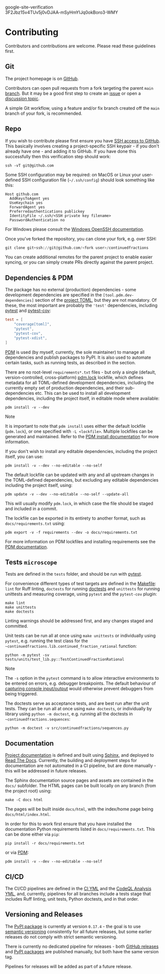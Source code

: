 google-site-verification  
3F2Jbz15v4TUv5j0vDJAA-mSyHmYIJq0okBoro3-WMY

# Contributing

Contributors and contributions are welcome. Please read these guidelines
first.

## Git

The project homepage is on
[GitHub](https://github.com/sr-murthy/continuedfractions).

Contributors can open pull requests from a fork targeting the parent
`main`
[branch](https://github.com/sr-murthy/continuedfractions/tree/main). But
it may be a good first step to create an
[issue](https://github.com/sr-murthy/continuedfractions/issues) or open
a [discussion
topic](https://github.com/sr-murthy/continuedfractions/discussions).

A simple Git workflow, using a feature and/or fix branch created off the
`main` branch of your fork, is recommended.

## Repo

If you wish to contribute please first ensure you have [SSH access to
GitHub](https://docs.github.com/en/authentication/connecting-to-github-with-ssh).
This basically involves creating a project-specific SSH keypair - if you
don't already have one - and adding it to GitHub. If you have done this
successfully then this verification step should work:

``` shell
ssh -vT git@github.com
```

Some SSH configuration may be required: on MacOS or Linux your
user-defined SSH configuration file (`~/.ssh/config`) should look
something like this:

``` shell
Host github.com
  AddKeysToAgent yes
  UseKeychain yes
  ForwardAgent yes
  Preferredauthentications publickey
  IdentityFile ~/.ssh/<SSH private key filename>
  PasswordAuthentication no
```

For Windows please consult the [Windows OpenSSH
documentation](https://learn.microsoft.com/en-us/windows-server/administration/openssh/openssh_server_configuration).

Once you’ve forked the repository, you can clone your fork, e.g. over
SSH:

``` python
git clone git+ssh://git@github.com/<fork user>/continuedfractions
```

You can create additional remotes for the parent project to enable
easier syncing, or you can simply create PRs directly against the parent
project.

## Dependencies & PDM

The package has no external (production) dependencies - some development
dependencies are specified in the `[tool.pdm.dev-dependencies]` section
of the [project
TOML](https://github.com/sr-murthy/continuedfractions/blob/main/pyproject.toml),
but they are not mandatory. Of these, the most important are probably
the `'test'` dependencies, including
[pytest](https://docs.pytest.org/en/8.0.x/) and
[pytest-cov](https://pytest-cov.readthedocs.io/):

``` toml
test = [
    "coverage[toml]",
    "pytest",
    "pytest-cov",
    "pytest-xdist",
]
```

[PDM](https://pdm-project.org/latest) is used (by myself, currently, the
sole maintainer) to manage all dependencies and publish packages to
PyPI. It is also used to automate certain tasks, such as running tests,
as described in the section.

There are no root-level `requirements*.txt` files - but only a single
(default, version-controlled, cross-platform)
[pdm.lock](https://github.com/sr-murthy/continuedfractions/blob/main/pdm.lock)
lockfile, which defines metadata for all TOML-defined development
dependencies, including the currently empty set of production
dependencies, and their sub-dependencies etc. This can be used to
install all development dependencies, including the project itself, in
editable mode where available:

``` shell
pdm install -v --dev
```

> [!NOTE]
> It is important to note that `pdm install` uses either the default
> lockfile (`pdm.lock`), or one specified with `-L <lockfile>`. Multiple
> lockfiles can be generated and maintained. Refer to the [PDM install
> documentation](https://pdm-project.org/latest/reference/cli/#install)
> for more information.

If you don't wish to install any editable dependencies, including the
project itself, you can use:

``` shell
pdm install -v --dev --no-editable --no-self
```

The default lockfile can be updated with any and all upstream changes in
the TOML-defined dependencies, but excluding any editable dependencies
including the project itself, using:

``` shell
pdm update -v --dev --no-editable --no-self --update-all
```

This will usually modify `pdm.lock`, in which case the file should be
staged and included in a commit.

The lockfile can be exported in its entirety to another format, such as
`docs/requirements.txt` using:

``` shell
pdm export -v -f requirements --dev -o docs/requirements.txt
```

For more information on PDM lockfiles and installing requirements see
the [PDM documentation](https://pdm-project.org/latest/).

## Tests `microscope`

Tests are defined in the `tests` folder, and should be run with
[pytest](https://pytest-cov.readthedocs.io/en/latest/).

For convenience different types of test targets are defined in the
[Makefile](https://github.com/sr-murthy/continuedfractions/blob/main/Makefile):
`lint` for Ruff linting, `doctests` for running
[doctests](https://docs.python.org/3/library/doctest.html) and
`unittests` for running unittests and measuring coverage, using `pytest`
and the `pytest-cov` plugin:

``` shell
make lint
make unittests
make doctests
```

Linting warnings should be addressed first, and any changes staged and
committed.

Unit tests can be run all at once using `make unittests` or individually
using `pytest`, e.g. running the test class for the
`~continuedfractions.lib.continued_fraction_rational` function:

``` shell
python -m pytest -sv tests/units/test_lib.py::TestContinuedFractionRational
```

> [!NOTE]
> The `-s` option in the `pytest` command is to allow interactive
> environments to be entered on errors, e.g. debugger breakpoints. The
> default behaviour of [capturing console
> input/output](https://docs.pytest.org/en/stable/how-to/capture-stdout-stderr.html#default-stdout-stderr-stdin-capturing-behaviour)
> would otherwise prevent debuggers from being triggered.

The doctests serve as acceptance tests, and are best run after the unit
tests. They can be run all at once using `make doctests`, or
individually by library using `python -m doctest`, e.g. running all the
doctests in `~continuedfractions.sequences`:

``` shell
python -m doctest -v src/continuedfractions/sequences.py
```

## Documentation

[Project
documentation](https://continuedfractions.readthedocs.io/en/latest/) is
defined and built using [Sphinx](https://www.sphinx-doc.org/en/master/),
and deployed to [Read The Docs](https://readthedocs.org). Currently, the
building and deployment steps for documentation are not automated in a
CI pipeline, but are done manually - this will be addressed in future
releases.

The Sphinx documentation source pages and assets are contained in the
`docs/` subfolder. The HTML pages can be built locally on any branch
(from the project root) using:

``` shell
make -C docs html
```

The pages will be built inside `docs/html`, with the index/home page
being `docs/html/index.html`.

In order for this to work first ensure that you have installed the
documentation Python requirements listed in `docs/requirements.txt`.
This can be done either via `pip`:

``` shell
pip install -r docs/requirements.txt
```

or via [PDM](https://pdm.fming.dev/latest/):

``` shell
pdm install -v --dev --no-editable --no-self
```

## CI/CD

The CI/CD pipelines are defined in the [CI
YML](https://github.com/sr-murthy/continuedfractions/blob/main/.github/workflows/ci.yml)
and the [CodeQL Analysis
YML](https://github.com/sr-murthy/continuedfractions/blob/main/.github/workflows/codeql-analysis.yml),
and, currently, pipelines for all branches include a tests stage that
includes Ruff linting, unit tests, Python doctests, and in that order.

## Versioning and Releases

The [PyPI package](https://pypi.org/project/continuedfractions/) is
currently at version `0.17.4` - the goal is to use [semantic
versioning](https://semver.org/) consistently for all future releases,
but some earlier releases do not comply with strict semantic versioning.

There is currently no dedicated pipeline for releases - both [GitHub
releases](https://github.com/sr-murthy/continuedfractions/releases) and
[PyPI packages](https://pypi.org/project/continuedfractions) are
published manually, but both have the same version tag.

Pipelines for releases will be added as part of a future release.